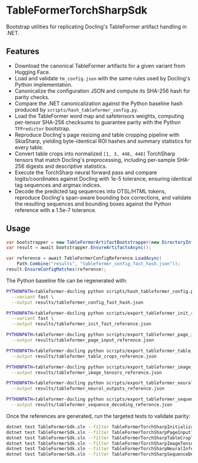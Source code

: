 # TableFormerTorchSharpSdk

Bootstrap utilities for replicating Docling's TableFormer artifact handling in .NET.

## Features
- Download the canonical TableFormer artifacts for a given variant from Hugging Face.
- Load and validate `tm_config.json` with the same rules used by Docling's Python implementation.
- Canonicalize the configuration JSON and compute its SHA-256 hash for parity checks.
- Compare the .NET canonicalization against the Python baseline hash produced by `scripts/hash_tableformer_config.py`.
- Load the TableFormer word map and safetensors weights, computing per-tensor SHA-256 checksums to guarantee parity with the Python `TFPredictor` bootstrap.
- Reproduce Docling's page resizing and table cropping pipeline with SkiaSharp, yielding byte-identical ROI hashes and summary statistics for every table.
- Convert table crops into normalized `[1, 3, 448, 448]` TorchSharp tensors that match Docling's preprocessing, including per-sample SHA-256 digests and descriptive statistics.
- Execute the TorchSharp neural forward pass and compare logits/coordinates against Docling with 1e-5 tolerance, ensuring identical tag sequences and argmax indices.
- Decode the predicted tag sequences into OTSL/HTML tokens, reproduce Docling's span-aware bounding box corrections, and validate the resulting sequences and bounding boxes against the Python reference with a 1.5e-7 tolerance.

## Usage
```csharp
var bootstrapper = new TableFormerArtifactBootstrapper(new DirectoryInfo("artifacts"));
var result = await bootstrapper.EnsureArtifactsAsync();

var reference = await TableFormerConfigReference.LoadAsync(
    Path.Combine("results", "tableformer_config_fast_hash.json"));
result.EnsureConfigMatches(reference);
```

The Python baseline file can be regenerated with:

```bash
PYTHONPATH=tableformer-docling python scripts/hash_tableformer_config.py \
  --variant fast \
  --output results/tableformer_config_fast_hash.json

PYTHONPATH=tableformer-docling python scripts/export_tableformer_init_reference.py \
  --variant fast \
  --output results/tableformer_init_fast_reference.json

PYTHONPATH=tableformer-docling python scripts/export_tableformer_page_input.py \
  --output results/tableformer_page_input_reference.json

PYTHONPATH=tableformer-docling python scripts/export_tableformer_table_crops.py \
  --output results/tableformer_table_crops_reference.json

PYTHONPATH=tableformer-docling python scripts/export_tableformer_image_tensors.py \
  --output results/tableformer_image_tensors_reference.json

PYTHONPATH=tableformer-docling python scripts/export_tableformer_neural_outputs.py \
  --output results/tableformer_neural_outputs_reference.json

PYTHONPATH=tableformer-docling python scripts/export_tableformer_sequence_decoding.py \
  --output results/tableformer_sequence_decoding_reference.json
```

Once the references are generated, run the targeted tests to validate parity:

```bash
dotnet test TableFormerSdk.sln --filter TableFormerTorchSharpInitializationTests.PredictorInitializationMatchesPythonReference
dotnet test TableFormerSdk.sln --filter TableFormerTorchSharpPageInputTests.PageInputMatchesPythonReference
dotnet test TableFormerSdk.sln --filter TableFormerTorchSharpTableCropTests.TableCroppingMatchesPythonReference
dotnet test TableFormerSdk.sln --filter TableFormerTorchSharpImageTensorTests.ImageTensorizationMatchesPythonReference
dotnet test TableFormerSdk.sln --filter TableFormerTorchSharpNeuralInferenceTests.NeuralInferenceMatchesPythonReference
dotnet test TableFormerSdk.sln --filter TableFormerTorchSharpSequenceDecodingTests.SequenceDecodingMatchesPythonReference
```

